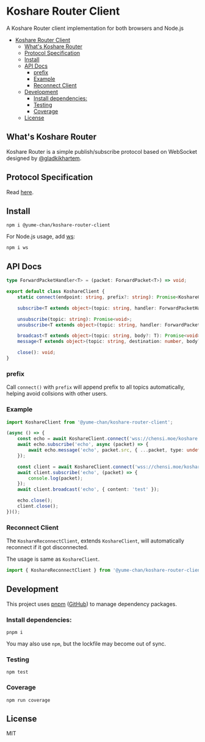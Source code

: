 # Koshare Router Client

A Koshare Router client implementation for both browsers and Node.js

- [Koshare Router Client](#Koshare-Router-Client)
  - [What's Koshare Router](#Whats-Koshare-Router)
  - [Protocol Specification](#Protocol-Specification)
  - [Install](#Install)
  - [API Docs](#API-Docs)
    - [prefix](#prefix)
    - [Example](#Example)
    - [Reconnect Client](#Reconnect-Client)
  - [Development](#Development)
    - [Install dependencies:](#Install-dependencies)
    - [Testing](#Testing)
    - [Coverage](#Coverage)
  - [License](#License)

## What's Koshare Router

Koshare Router is a simple publish/subscribe protocol based on WebSocket designed by [@gladkikhartem](https://github.com/gladkikhartem).

## Protocol Specification

Read [here](https://github.com/yume-chan/koshare-router-nodejs/blob/master/docs/protocol-specification.md).

## Install

``` shell
npm i @yume-chan/koshare-router-client
```

For Node.js usage, add [ws](https://github.com/websockets/ws):

``` shell
npm i ws
```

## API Docs

``` ts
type ForwardPacketHandler<T> = (packet: ForwardPacket<T>) => void;

export default class KoshareClient {
    static connect(endpoint: string, prefix?: string): Promise<KoshareClient>;

    subscribe<T extends object>(topic: string, handler: ForwardPacketHandler<T>): Promise<void>;

    unsubscribe(topic: string): Promise<void>;
    unsubscribe<T extends object>(topic: string, handler: ForwardPacketHandler<T>): Promise<void>;

    broadcast<T extends object>(topic: string, body?: T): Promise<void>;
    message<T extends object>(topic: string, destination: number, body?: T): Promise<void>;

    close(): void;
}
```

### prefix

Call `connect()` with `prefix` will append prefix to all topics automatically, helping avoid collsions with other users.

### Example

``` ts
import KoshareClient from '@yume-chan/koshare-router-client';

(async () => {
    const echo = await KoshareClient.connect('wss://chensi.moe/koshare');
    await echo.subscribe('echo', async (packet) => {
        await echo.message('echo', packet.src, { ...packet, type: undefined, topic: undefined, src: undefined, dst: undefined });
    });

    const client = await KoshareClient.connect('wss://chensi.moe/koshare');
    await client.subscribe('echo', (packet) => {
        console.log(packet);
    });
    await client.broadcast('echo', { content: 'test' });

    echo.close();
    client.close();
})();
```

### Reconnect Client

The `KoshareReconnectClient`, extends `KoshareClient`, will automatically reconnect if it got disconnected.

The usage is same as `KoshareClient`.

``` ts
import { KoshareReconnectClient } from '@yume-chan/koshare-router-client';
```

## Development

This project uses [pnpm](https://pnpm.js.org/) ([GitHub](https://github.com/pnpm/pnpm)) to manage dependency packages.

### Install dependencies:

``` shell
pnpm i
```

You may also use `npm`, but the lockfile may become out of sync.

### Testing

``` shell
npm test
```

### Coverage

``` shell
npm run coverage
```

## License

MIT
